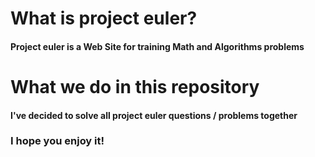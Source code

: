 # What is project euler?
#### Project euler is a Web Site for training Math and Algorithms problems

# What we do in this repository
#### I've decided to solve all project euler questions / problems together

### I hope you enjoy it!
